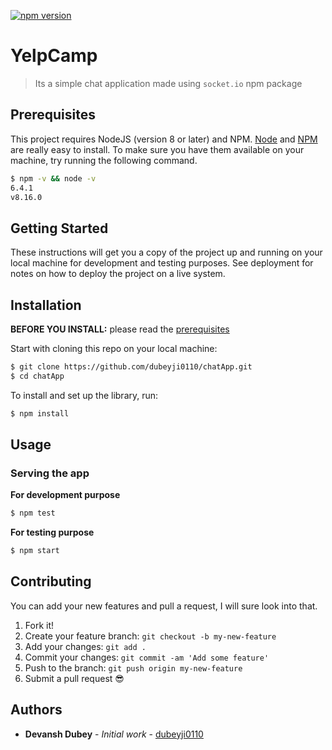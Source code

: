 [![npm version](https://badge.fury.io/js/angular2-expandable-list.svg)](https://badge.fury.io/js/angular2-expandable-list)

# YelpCamp

> Its a simple chat application made using `socket.io` npm package

## Prerequisites

This project requires NodeJS (version 8 or later) and NPM.
[Node](http://nodejs.org/) and [NPM](https://npmjs.org/) are really easy to install.
To make sure you have them available on your machine,
try running the following command.

```sh
$ npm -v && node -v
6.4.1
v8.16.0
```

## Getting Started

These instructions will get you a copy of the project up and running on your local machine for development and testing purposes. See deployment for notes on how to deploy the project on a live system.

## Installation

**BEFORE YOU INSTALL:** please read the [prerequisites](#prerequisites)

Start with cloning this repo on your local machine:

```sh
$ git clone https://github.com/dubeyji0110/chatApp.git
$ cd chatApp
```

To install and set up the library, run:

```sh
$ npm install
```

## Usage

### Serving the app

<b>For development purpose</b>

```sh
$ npm test
```

<b>For testing purpose</b>

```sh
$ npm start
```

## Contributing

You can add your new features and pull a request, I will sure look into that.

1.  Fork it!
2.  Create your feature branch: `git checkout -b my-new-feature`
3.  Add your changes: `git add .`
4.  Commit your changes: `git commit -am 'Add some feature'`
5.  Push to the branch: `git push origin my-new-feature`
6.  Submit a pull request :sunglasses:

## Authors

-   **Devansh Dubey** - _Initial work_ - [dubeyji0110](https://github.com/dubeyji0110)

